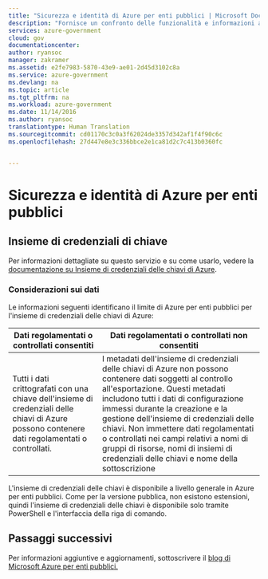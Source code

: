 ```yaml
---
title: "Sicurezza e identità di Azure per enti pubblici | Microsoft Docs"
description: "Fornisce un confronto delle funzionalità e informazioni aggiuntive sullo sviluppo di applicazioni per Azure Government"
services: azure-government
cloud: gov
documentationcenter: 
author: ryansoc
manager: zakramer
ms.assetid: e2fe7983-5870-43e9-ae01-2d45d3102c8a
ms.service: azure-government
ms.devlang: na
ms.topic: article
ms.tgt_pltfrm: na
ms.workload: azure-government
ms.date: 11/14/2016
ms.author: ryansoc
translationtype: Human Translation
ms.sourcegitcommit: cd01170c3c0a3f62024de3357d342af1f4f90c6c
ms.openlocfilehash: 27d447e8e3c336bbce2e1ca81d2c7c413b0360fc


---
```

# <a name="azure-government-security--identity"></a>Sicurezza e identità di Azure per enti pubblici
## <a name="key-vault"></a>Insieme di credenziali di chiave
Per informazioni dettagliate su questo servizio e su come usarlo, vedere la [documentazione su Insieme di credenziali delle chiavi di Azure](../key-vault/index.md).

### <a name="data-considerations"></a>Considerazioni sui dati
Le informazioni seguenti identificano il limite di Azure per enti pubblici per l'insieme di credenziali delle chiavi di Azure:

| Dati regolamentati o controllati consentiti | Dati regolamentati o controllati non consentiti |
| --- | --- |
| Tutti i dati crittografati con una chiave dell'insieme di credenziali delle chiavi di Azure possono contenere dati regolamentati o controllati. |I metadati dell'insieme di credenziali delle chiavi di Azure non possono contenere dati soggetti al controllo all'esportazione. Questi metadati includono tutti i dati di configurazione immessi durante la creazione e la gestione dell'insieme di credenziali delle chiavi.  Non immettere dati regolamentati o controllati nei campi relativi a nomi di gruppi di risorse, nomi di insiemi di credenziali delle chiavi e nome della sottoscrizione |

L'insieme di credenziali delle chiavi è disponibile a livello generale in Azure per enti pubblici. Come per la versione pubblica, non esistono estensioni, quindi l'insieme di credenziali delle chiavi è disponibile solo tramite PowerShell e l'interfaccia della riga di comando.

## <a name="next-steps"></a>Passaggi successivi
Per informazioni aggiuntive e aggiornamenti, sottoscrivere il <a href="https://blogs.msdn.microsoft.com/azuregov/">blog di Microsoft Azure per enti pubblici. </a>




<!--HONumber=Nov16_HO3-->


